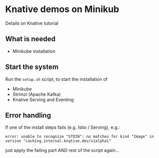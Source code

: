 # Knative demos on Minikub

Details on Knative tutorial

## What is needed

* Minikube installation

## Start the system

Run the `setup.sh` script, to start the installation of 

* Minikube
* Strimzi (Apache Kafka)
* Knative Serving and Eventing

## Error handling

If one of the install steps fails (e.g. Istio / Serving), e.g.:

```
error: unable to recognize "STDIN": no matches for kind "Image" in version "caching.internal.knative.dev/v1alpha1"
```

just apply the failing part _AND_ rest of the script again...
